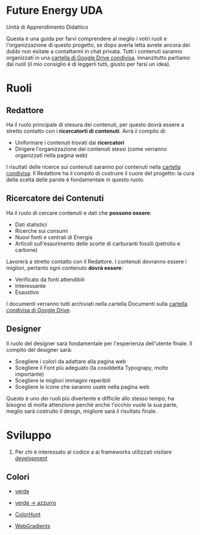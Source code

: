 # Future Energy UDA

Unità di Apprendimento Didattico

Questa è una guida per farvi comprendere al meglio i votri ruoli e l'organizzazione di questo progetto, se dopo averla letta avrete ancora dei dubbi non esitate a contattarmi in chat privata. Tutti i contenuti saranno organizzati in una [cartella di Google Drive condivisa][shared]. Innanzitutto partiamo dai ruoli (il mio consiglio è di leggerli tutti, giusto per farsi un idea).

# Ruoli

## Redattore

Ha il ruolo principale di stesura dei contenuti, per questo dovrà essere a stretto contatto con i **ricercatorti di contenuti**. Avrà il compito di:

- Uniformare i contenuti trovati dai **ricercatori**
- Dirigere l'organizzazione dei contenuti stessi (come verranno organizzati nella pagina web)

I risultati delle ricerce sui contenuti saranno poi contenuti nella [cartella condivisa][shared]. Il Redattore ha il compito di costruire il cuore del progetto: la cura della scelta delle parole è fondamentale in questo ruolo.

## Ricercatore dei Contenuti

Ha il ruolo di cercare contenuti e dati che **possono essere**:

- Dati statistici
- Ricerche sui consumi
- Nuovi fonti e centrali di Energia
- Articoli sull'esaurimento delle scorte di carburanti fossili (petrolio e carbone)

Lavorerà a stretto contatto con il Redattore. I contenuti dovranno essere i migliori, pertanto ogni contenuto **dovrà essere**:

- Verificato da fonti attendibili
- Interessante
- Esaustivo

I documenti verranno tutti archiviati nella cartella Documenti sulla [cartella condivisa di Google Drive][shared].

## Designer

Il ruolo del designer sarà fondamentale per l'esperienza dell'utente finale. Il compito del designer sarà:

- Scegliere i colori da adattare alla pagina web
- Scegliere il Font più adeguato (la cosiddetta Typograpy, molto importante)
- Scegliere le migliori immagini reperibili
- Scegliere le icone che saranno usate nella pagina web

Questo è uno dei ruoli più divertente e difficile allo stesso tempo, ha bisogno di molta attenzione perchè anche l'occhio vuole la sua parte, meglio sarà costruito il design, migliore sarà il risultato finale.

# Sviluppo

1. Per chi è interessato al codice a ai frameworks utilizzati visitare [development](docs/development.md)

## Colori

- [verde](https://coolors.co/5bba6f-3fa34d-2a9134-137547-32422d)
- [verde -> azzurro](https://coolors.co/59e873-008dd5-007b89-041918-7c8679)

- [ColorHunt](http://www.colorhunt.co)

- [WebGradients](https://webgradients.com/?ref=producthunt)

[shared]: https://drive.google.com/drive/folders/0B0ROql6jecESSTZ2Qk51aC1Wd1k?usp=sharing
